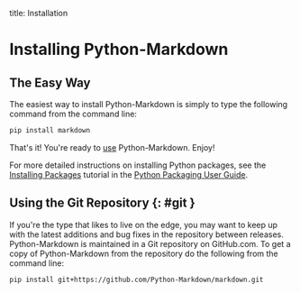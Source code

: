 title: Installation

# Installing Python-Markdown

## The Easy Way

The easiest way to install Python-Markdown is simply to type the
following command from the command line:

```bash
pip install markdown
```

That's it! You're ready to [use](reference.md) Python-Markdown. Enjoy!

For more detailed instructions on installing Python packages, see the
[Installing Packages] tutorial in the [Python Packaging User Guide].

[Installing Packages]: https://packaging.python.org/tutorials/installing-packages/
[Python Packaging User Guide]: https://packaging.python.org/

## Using the Git Repository {: #git }

If you're the type that likes to live on the edge, you may want to keep up with
the latest additions and bug fixes in the repository between releases.
Python-Markdown is maintained in a Git repository on GitHub.com. To
get a copy of Python-Markdown from the repository do the following from the
command line:

```bash
pip install git+https://github.com/Python-Markdown/markdown.git
```
